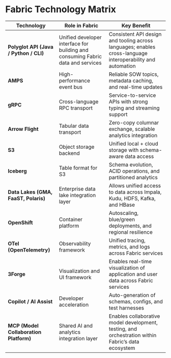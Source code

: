# Fabric Technology Matrix

| Technology | Role in Fabric | Key Benefit |
|-------------|----------------|--------------|
| **Polyglot API (Java / Python / CLI)** | Unified developer interface for building and consuming Fabric data and services | Consistent API design and tooling across languages; enables cross-language interoperability and automation |
| **AMPS** | High-performance event bus | Reliable SOW topics, metadata caching, and real-time updates |
| **gRPC** | Cross-language RPC transport | Service-to-service APIs with strong typing and streaming support |
| **Arrow Flight** | Tabular data transport | Zero-copy columnar exchange, scalable analytics integration |
| **S3** | Object storage backend | Unified local + cloud storage with schema-aware data access |
| **Iceberg** | Table format for S3 | Schema evolution, ACID operations, and partitioned analytics |
| **Data Lakes (GMA, FaaST, Polaris)** | Enterprise data lake integration layer | Allows unified access to data across Impala, Kudu, HDFS, Kafka, and HBase |
| **OpenShift** | Container platform | Autoscaling, blue/green deployments, and regional resilience |
| **OTel (OpenTelemetry)** | Observability framework | Unified tracing, metrics, and logs across Fabric services |
| **3Forge** | Visualization and UI framework | Enables real-time visualization of application and user data across Fabric services |
| **Copilot / AI Assist** | Developer acceleration | Auto-generation of schemas, configs, and test harnesses |
| **MCP (Model Collaboration Platform)** | Shared AI and analytics integration layer | Enables collaborative model development, testing, and orchestration within Fabric’s data ecosystem |
